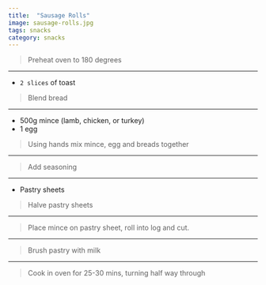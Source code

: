 ```yaml
---
title:  "Sausage Rolls"
image: sausage-rolls.jpg
tags: snacks
category: snacks
---
```


> Preheat oven to 180 degrees

---

* `2 slices` of toast

> Blend bread

---

* 500g mince (lamb, chicken, or turkey)
* 1 egg

> Using hands mix mince, egg and breads together

---

> Add seasoning

---

* Pastry sheets

> Halve pastry sheets

---

> Place mince on pastry sheet, roll into log and cut.

---

> Brush pastry with milk

---

> Cook in oven for 25-30 mins, turning half way through

